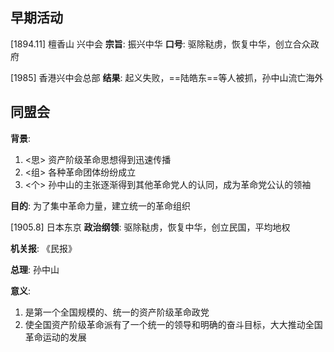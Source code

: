 ## 早期活动
[1894.11] 檀香山 兴中会
**宗旨**:
振兴中华
**口号**:
驱除鞑虏，恢复中华，创立合众政府

[1985] 香港兴中会总部
**结果**:
起义失败，==陆皓东==等人被抓，孙中山流亡海外

## 同盟会
**背景**:
1. <思> 资产阶级革命思想得到迅速传播
2. <组> 各种革命团体纷纷成立
3. <个> 孙中山的主张逐渐得到其他革命党人的认同，成为革命党公认的领袖

**目的**:
为了集中革命力量，建立统一的革命组织

[1905.8] 日本东京
**政治纲领**:
驱除鞑虏，恢复中华，创立民国，平均地权

**机关报**:
《民报》

**总理**:
孙中山

**意义**:
1. 是第一个全国规模的、统一的资产阶级革命政党
2. 使全国资产阶级革命派有了一个统一的领导和明确的奋斗目标，大大推动全国革命运动的发展

